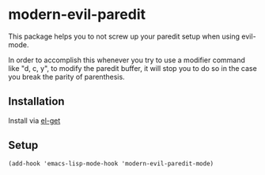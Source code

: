 # modern-evil-paredit

This package helps you to not screw up your paredit setup when using evil-mode.

In order to accomplish this whenever you try to use a modifier command
like "d, c, y", to modify the paredit buffer, it will stop you to do
so in the case you break the parity of parenthesis.

## Installation

Install via [el-get](https://github.com/dimitri/el-get/)

## Setup

```elisp
(add-hook 'emacs-lisp-mode-hook 'modern-evil-paredit-mode)
```
